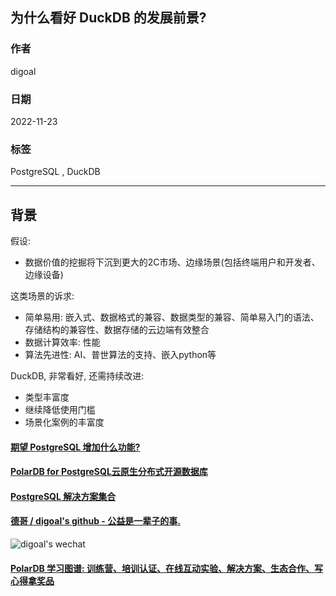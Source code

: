 ## 为什么看好 DuckDB 的发展前景?  
                
### 作者                
digoal                
                
### 日期                
2022-11-23               
                
### 标签                
PostgreSQL , DuckDB   
                
----                
                
## 背景    
  
假设:   
- 数据价值的挖掘将下沉到更大的2C市场、边缘场景(包括终端用户和开发者、边缘设备)  
  
这类场景的诉求:   
- 简单易用: 嵌入式、数据格式的兼容、数据类型的兼容、简单易入门的语法、存储结构的兼容性、数据存储的云边端有效整合  
- 数据计算效率: 性能  
- 算法先进性: AI、普世算法的支持、嵌入python等  
  
DuckDB, 非常看好, 还需持续改进:    
- 类型丰富度  
- 继续降低使用门槛  
- 场景化案例的丰富度  
  
  
#### [期望 PostgreSQL 增加什么功能?](https://github.com/digoal/blog/issues/76 "269ac3d1c492e938c0191101c7238216")
  
  
#### [PolarDB for PostgreSQL云原生分布式开源数据库](https://github.com/ApsaraDB/PolarDB-for-PostgreSQL "57258f76c37864c6e6d23383d05714ea")
  
  
#### [PostgreSQL 解决方案集合](https://yq.aliyun.com/topic/118 "40cff096e9ed7122c512b35d8561d9c8")
  
  
#### [德哥 / digoal's github - 公益是一辈子的事.](https://github.com/digoal/blog/blob/master/README.md "22709685feb7cab07d30f30387f0a9ae")
  
  
![digoal's wechat](../pic/digoal_weixin.jpg "f7ad92eeba24523fd47a6e1a0e691b59")
  
  
#### [PolarDB 学习图谱: 训练营、培训认证、在线互动实验、解决方案、生态合作、写心得拿奖品](https://www.aliyun.com/database/openpolardb/activity "8642f60e04ed0c814bf9cb9677976bd4")
  
